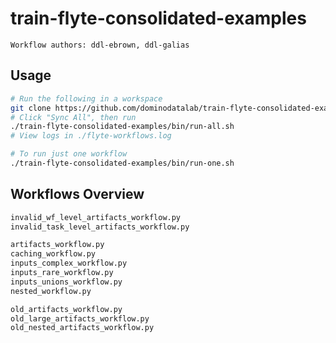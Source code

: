 # train-flyte-consolidated-examples

`Workflow authors: ddl-ebrown, ddl-galias`

## Usage

```bash
# Run the following in a workspace
git clone https://github.com/dominodatalab/train-flyte-consolidated-examples.git
# Click "Sync All", then run
./train-flyte-consolidated-examples/bin/run-all.sh
# View logs in ./flyte-workflows.log

# To run just one workflow
./train-flyte-consolidated-examples/bin/run-one.sh
```

## Workflows Overview

```bash
invalid_wf_level_artifacts_workflow.py
invalid_task_level_artifacts_workflow.py

artifacts_workflow.py
caching_workflow.py
inputs_complex_workflow.py
inputs_rare_workflow.py
inputs_unions_workflow.py
nested_workflow.py

old_artifacts_workflow.py
old_large_artifacts_workflow.py
old_nested_artifacts_workflow.py
```
